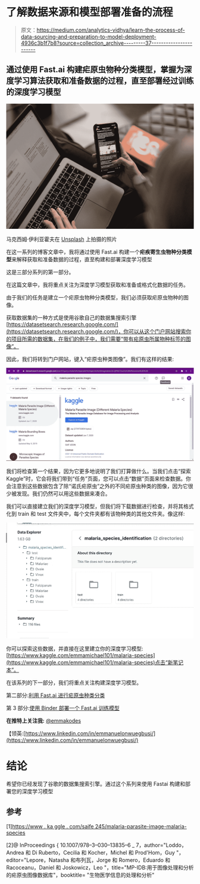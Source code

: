 # 了解数据来源和模型部署准备的流程

> 原文：<https://medium.com/analytics-vidhya/learn-the-process-of-data-sourcing-and-preparation-to-model-deployment-4936c3b1f7b8?source=collection_archive---------37----------------------->

## 通过使用 Fast.ai 构建疟原虫物种分类模型，掌握为深度学习算法获取和准备数据的过程，直至部署经过训练的深度学习模型

![](img/82e85f5fbd5f80723e2d4c714e20bbab.png)

马克西姆·伊利亚霍夫在 [Unsplash](https://unsplash.com?utm_source=medium&utm_medium=referral) 上拍摄的照片

在这一系列的博客文章中，我将通过使用 Fast.ai 构建一个**疟疾寄生虫物种分类模型**来解释获取和准备数据的过程，直至构建和部署深度学习模型

这是三部分系列的第一部分。

在这篇文章中，我将重点关注为深度学习模型获取和准备或格式化数据的任务。

由于我们的任务是建立一个疟原虫物种分类模型，我们必须获取疟原虫物种的图像。

获取数据集的一种方式是使用谷歌自己的数据集搜索引擎[https://datasetsearch.research.google.com/](https://datasetsearch.research.google.com/)，你可以从这个门户网站搜索你的项目所需的数据集，在我们的例子中，我们需要“带有疟原虫所属物种标签的图像”。

因此，我们将转到门户网站，键入“疟原虫种类图像”。我们有这样的结果:

![](img/2575ac486ff4363a25d97b8f538114d1.png)

我们将检查第一个结果，因为它更多地说明了我们打算做什么。当我们点击“探索 Kaggle”时，它会将我们带到“任务”页面，您可以点击“数据”页面来检查数据。你会注意到这些数据包含了除“诺氏疟原虫”之外的不同疟原虫种类的图像，因为它很少被发现。我们仍然可以用这些数据来凑合。

我们可以直接建立我们的深度学习模型，但我们将下载数据进行检查，并将其格式化到 train 和 test 文件夹中，每个文件夹都有该物种类的其他文件夹。像这样:

![](img/5fdc03e9cb8cbcad6c269c7de9eb80a1.png)

你可以探索这些数据，并直接在这里建立你的深度学习模型:[https://www.kaggle.com/emmamichael101/malaria-species](https://www.kaggle.com/emmamichael101/malaria-species)点击“新笔记本”。

在该系列的下一部分，我们将重点关注构建深度学习模型。

第二部分:[利用 Fast.ai 进行疟原虫种类分类](https://emmamichaelo.medium.com/malaria-parasite-species-classification-using-fast-ai-4255b7ac1bff)

第 3 部分:[使用 Binder 部署一个 Fast.ai 训练模型](https://emmamichaelo.medium.com/deploy-a-fast-ai-trained-model-using-binder-ce717a2ca66c)

**在推特上关注我:** [@emmakodes](https://twitter.com/emmakodes)

【领英:[https://www.linkedin.com/in/emmanuelonwuegbusi/](https://www.linkedin.com/in/emmanuelonwuegbusi/)

# 结论

希望你已经发现了谷歌的数据集搜索引擎。通过这个系列来使用 Fastai 构建和部署您的深度学习模型

## 参考

[1][https://www . ka ggle . com/saife 245/malaria-parasite-image-malaria-species](https://www.kaggle.com/saife245/malaria-parasite-image-malaria-species)

[2]@ InProceedings { 10.1007/978–3–030–13835–6 _ 7，author="Loddo，Andrea 和 Di Ruberto，Cecilia 和 Kocher，Michel 和 Prod'Hom，Guy "，editor="Lepore，Natasha 和布列瓦，Jorge 和 Romero，Eduardo 和 Racoceanu，Daniel 和 Joskowicz，Leo "，title="MP-IDB:用于图像处理和分析的疟原虫图像数据库"，booktitle= "生物医学信息的处理和分析"